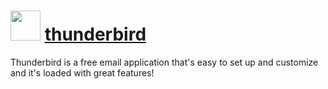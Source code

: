 ﻿# <img src="http://cdn.rawgit.com/ITS-Unibas/chocolatey-automatic-packages/master/icons/thunderbird.png" width="48" height="48"/> [thunderbird](https://chocolatey.org/packages/thunderbird)


Thunderbird is a free email application that's easy to set up and customize  and it's loaded with great features!